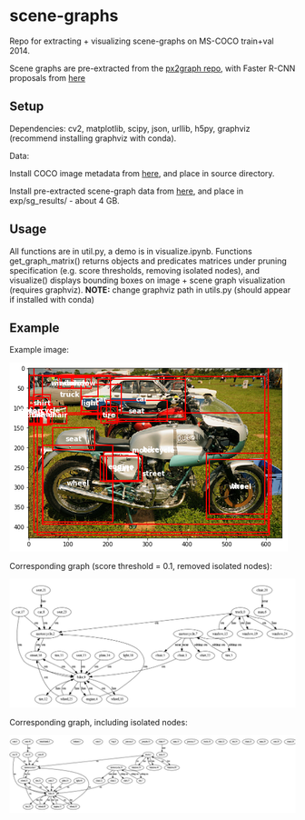 # scene-graphs

Repo for extracting + visualizing scene-graphs on MS-COCO train+val 2014.

Scene graphs are pre-extracted from the [px2graph repo](https://github.com/princeton-vl/px2graph), with Faster R-CNN proposals from [here](https://www.mpi-inf.mpg.de/departments/computer-vision-and-multimodal-computing/research/object-recognition-and-scene-understanding/how-good-are-detection-proposals-really/)

## Setup

Dependencies: cv2, matplotlib, scipy, json, urllib, h5py, graphviz (recommend installing graphviz with conda).

Data:

Install COCO image metadata from [here](https://drive.google.com/open?id=1xgrIh-kSTp9Z-ELDR445pAN4OK6OF63q), and place in source directory.

Install pre-extracted scene-graph data from [here](https://drive.google.com/open?id=1UZQydLanBXzTZv82tBNS7CQtqWgMaZmX), and place in exp/sg_results/ - about 4 GB.

## Usage

All functions are in util.py, a demo is in visualize.ipynb. Functions get_graph_matrix() returns objects and predicates matrices under pruning specification (e.g. score thresholds, removing isolated nodes), and visualize() displays bounding boxes on image + scene graph visualization (requires graphviz). **NOTE:** change graphviz path in utils.py (should appear if installed with conda)

## Example

Example image:

![alt text](https://github.com/invasivealienplants/scene-graphs/blob/master/sample_images/image.png)

Corresponding graph (score threshold = 0.1, removed isolated nodes):

![alt text](https://github.com/invasivealienplants/scene-graphs/blob/master/sample_images/connected_graph.png)

Corresponding graph, including isolated nodes:

![alt text](https://github.com/invasivealienplants/scene-graphs/blob/master/sample_images/extra_graph.png)
